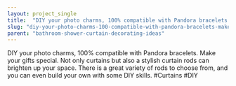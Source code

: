```yaml
---
layout: project_single
title:  "DIY your photo charms, 100% compatible with Pandora bracelets. Make your gifts special. Not only curtains but also a stylish curtain rods can brighten up your space. There is a great variety of rods to choose from, and you can even build your own wit"
slug: "diy-your-photo-charms-100-compatible-with-pandora-bracelets-make-your-gifts-special-not-only-curtains"
parent: "bathroom-shower-curtain-decorating-ideas"
---
```

DIY your photo charms, 100% compatible with Pandora bracelets. Make your gifts special. Not only curtains but also a stylish curtain rods can brighten up your space. There is a great variety of rods to choose from, and you can even build your own with some DIY skills. #Curtains #DIY